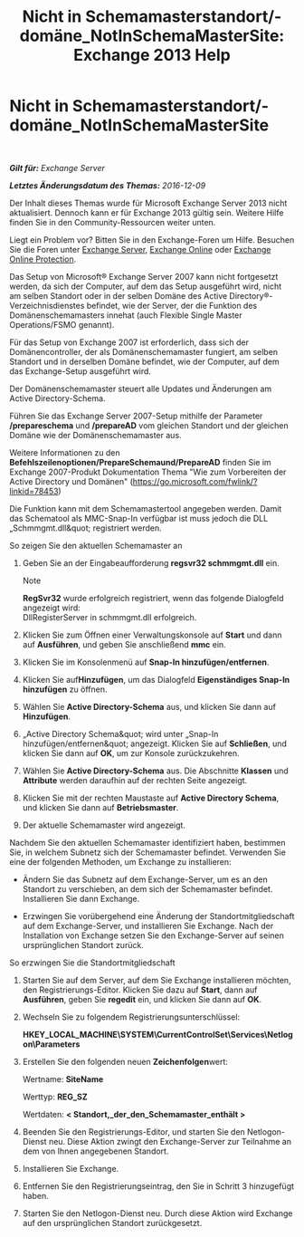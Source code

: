﻿---
title: 'Nicht in Schemamasterstandort/-domäne_NotInSchemaMasterSite: Exchange 2013 Help'
TOCTitle: Nicht in Schemamasterstandort/-domäne_NotInSchemaMasterSite
ms:assetid: 3aafd22a-d0f0-4120-a325-886fb2eb43ef
ms:mtpsurl: https://technet.microsoft.com/de-de/library/ms.exch.setupreadiness.notinschemamastersite(v=EXCHG.150)
ms:contentKeyID: 50475339
ms.date: 05/22/2018
mtps_version: v=EXCHG.150
ms.translationtype: MT
---

# Nicht in Schemamasterstandort/-domäne\_NotInSchemaMasterSite

 

_**Gilt für:** Exchange Server_

_**Letztes Änderungsdatum des Themas:** 2016-12-09_

Der Inhalt dieses Themas wurde für Microsoft Exchange Server 2013 nicht aktualisiert. Dennoch kann er für Exchange 2013 gültig sein. Weitere Hilfe finden Sie in den Community-Ressourcen weiter unten.

Liegt ein Problem vor? Bitten Sie in den Exchange-Foren um Hilfe. Besuchen Sie die Foren unter [Exchange Server](https://go.microsoft.com/fwlink/p/?linkid=60612), [Exchange Online](https://go.microsoft.com/fwlink/p/?linkid=267542) oder [Exchange Online Protection](https://go.microsoft.com/fwlink/p/?linkid=285351).

Das Setup von Microsoft® Exchange Server 2007 kann nicht fortgesetzt werden, da sich der Computer, auf dem das Setup ausgeführt wird, nicht am selben Standort oder in der selben Domäne des Active Directory®-Verzeichnisdienstes befindet, wie der Server, der die Funktion des Domänenschemamasters innehat (auch Flexible Single Master Operations/FSMO genannt).

Für das Setup von Exchange 2007 ist erforderlich, dass sich der Domänencontroller, der als Domänenschemamaster fungiert, am selben Standort und in derselben Domäne befindet, wie der Computer, auf dem das Exchange-Setup ausgeführt wird.

Der Domänenschemamaster steuert alle Updates und Änderungen am Active Directory-Schema.

Führen Sie das Exchange Server 2007-Setup mithilfe der Parameter **/prepareschema** und **/prepareAD** vom gleichen Standort und der gleichen Domäne wie der Domänenschemamaster aus.

Weitere Informationen zu den **Befehlszeilenoptionen/PrepareSchemaund/PrepareAD** finden Sie im Exchange 2007-Produkt Dokumentation Thema "Wie zum Vorbereiten der Active Directory und Domänen" (<https://go.microsoft.com/fwlink/?linkid=78453>)

Die Funktion kann mit dem Schemamastertool angegeben werden. Damit das Schematool als MMC-Snap-In verfügbar ist muss jedoch die DLL „Schmmgmt.dll\&quot; registriert werden.

So zeigen Sie den aktuellen Schemamaster an

1.  Geben Sie an der Eingabeaufforderung **regsvr32 schmmgmt.dll** ein.
    

    > [!NOTE]
    > <STRONG>RegSvr32</STRONG> wurde erfolgreich registriert, wenn das folgende Dialogfeld angezeigt wird:<BR>DllRegisterServer in schmmgmt.dll erfolgreich.



2.  Klicken Sie zum Öffnen einer Verwaltungskonsole auf **Start** und dann auf **Ausführen**, und geben Sie anschließend **mmc** ein.

3.  Klicken Sie im Konsolenmenü auf **Snap-In hinzufügen/entfernen**.

4.  Klicken Sie auf**Hinzufügen**, um das Dialogfeld **Eigenständiges Snap-In hinzufügen** zu öffnen.

5.  Wählen Sie **Active Directory-Schema** aus, und klicken Sie dann auf **Hinzufügen**.

6.  „Active Directory Schema\&quot; wird unter „Snap-In hinzufügen/entfernen\&quot; angezeigt. Klicken Sie auf **Schließen**, und klicken Sie dann auf **OK**, um zur Konsole zurückzukehren.

7.  Wählen Sie **Active Directory-Schema** aus. Die Abschnitte **Klassen** und **Attribute** werden daraufhin auf der rechten Seite angezeigt.

8.  Klicken Sie mit der rechten Maustaste auf **Active Directory Schema**, und klicken Sie dann auf **Betriebsmaster**.

9.  Der aktuelle Schemamaster wird angezeigt.

Nachdem Sie den aktuellen Schemamaster identifiziert haben, bestimmen Sie, in welchem Subnetz sich der Schemamaster befindet. Verwenden Sie eine der folgenden Methoden, um Exchange zu installieren:

  - Ändern Sie das Subnetz auf dem Exchange-Server, um es an den Standort zu verschieben, an dem sich der Schemamaster befindet. Installieren Sie dann Exchange.

  - Erzwingen Sie vorübergehend eine Änderung der Standortmitgliedschaft auf dem Exchange-Server, und installieren Sie Exchange. Nach der Installation von Exchange setzen Sie den Exchange-Server auf seinen ursprünglichen Standort zurück.

So erzwingen Sie die Standortmitgliedschaft

1.  Starten Sie auf dem Server, auf dem Sie Exchange installieren möchten, den Registrierungs-Editor. Klicken Sie dazu auf **Start**, dann auf **Ausführen**, geben Sie **regedit** ein, und klicken Sie dann auf **OK**.

2.  Wechseln Sie zu folgendem Registrierungsunterschlüssel:
    
    **HKEY\_LOCAL\_MACHINE\\SYSTEM\\CurrentControlSet\\Services\\Netlogon\\Parameters**

3.  Erstellen Sie den folgenden neuen **Zeichenfolgen**wert:
    
    Wertname: **SiteName**
    
    Werttyp: **REG\_SZ**
    
    Wertdaten: **\< Standort,\_der\_den\_Schemamaster\_enthält \>**

4.  Beenden Sie den Registrierungs-Editor, und starten Sie den Netlogon-Dienst neu. Diese Aktion zwingt den Exchange-Server zur Teilnahme an dem von Ihnen angegebenen Standort.

5.  Installieren Sie Exchange.

6.  Entfernen Sie den Registrierungseintrag, den Sie in Schritt 3 hinzugefügt haben.

7.  Starten Sie den Netlogon-Dienst neu. Durch diese Aktion wird Exchange auf den ursprünglichen Standort zurückgesetzt.

